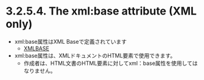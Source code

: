 # 3.2.5.4. The xml:base attribute (XML only)

- xml:base属性はXML Baseで定義されています
    - [XMLBASE](https://www.w3.org/TR/html/references.html#biblio-xmlbase)
- xml:base属性は、XMLドキュメントのHTML要素で使用できます。
    - 作成者は、HTML文書のHTML要素に対してxml：base属性を使用してはなりません。
